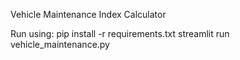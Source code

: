Vehicle Maintenance Index Calculator


Run using:
pip install -r requirements.txt
streamlit run vehicle_maintenance.py
